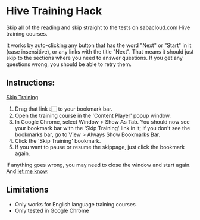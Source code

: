 # Hive Training Hack

Skip all of the reading and skip straight to the tests on sabacloud.com Hive training courses.

It works by auto-clicking any button that has the word "Next" or "Start" in it (case insensitive), or any links with the title "Next". That means it should just skip to the sections where you need to answer questions. If you get any questions wrong, you should be able to retry them.

## Instructions:

[Skip Training](javascript%3A(function()%7Bconst%20a%3Da%3D%3E!!(0%3C%3Da.innerText.toLowerCase().indexOf(%22Start%22.toLowerCase()))%7C%7C!!(0%3C%3Da.innerText.toLowerCase().indexOf(%22Next%22.toLowerCase()))%7C%7Cvoid%200%2Cb%3D()%3D%3E%7Bwindow.hiveHackTimer%3DsetInterval(()%3D%3E%7Blet%20b%3D!1%2Cc%3Ddocument.querySelectorAll(%22button%22)%3Bif(c.forEach(c%3D%3E%7B!b%26%26a(c)%26%26(c.click()%2Cb%3D!0)%7D)%2C!b)%7Blet%20a%3Ddocument.querySelectorAll(%22%5Btitle%3D%5C%22next%5C%22%5D%22)%3Ba.forEach(a%3D%3E%7Bb%7C%7C(a.click()%2Cb%3D!0)%7D)%7D%7D%2C500)%7D%3B%22undefined%22%3D%3Dtypeof%20window.hiveHackTimerIsRunning%3F(b()%2Cwindow.hiveHackTimerIsRunning%3D!0)%3A%22undefined%22!%3Dtypeof%20window.hiveHackTimer%26%26!0%3D%3D%3Dwindow.hiveHackTimerIsRunning%3F(clearInterval(window.hiveHackTimer)%2Cwindow.hiveHackTimerIsRunning%3D!1)%3A(b()%2Cwindow.hiveHackTimerIsRunning%3D!0)%7D)()%3B)

1. Drag that link 👆🏻 to your bookmark bar.
2. Open the training course in the 'Content Player' popup window.
3. In Google Chrome, select Window > Show As Tab. You should now see your bookmark bar with the 'Skip Training' link in it; if you don't see the bookmarks bar, go to View > Always Show Bookmarks Bar.
4. Click the 'Skip Training' bookmark.
5. If you want to pause or resume the skippage, just click the bookmark again.

If anything goes wrong, you may need to close the window and start again. And [let me know](mailto:darryl@darrylsnow.com).

## Limitations

* Only works for English language training courses
* Only tested in Google Chrome
